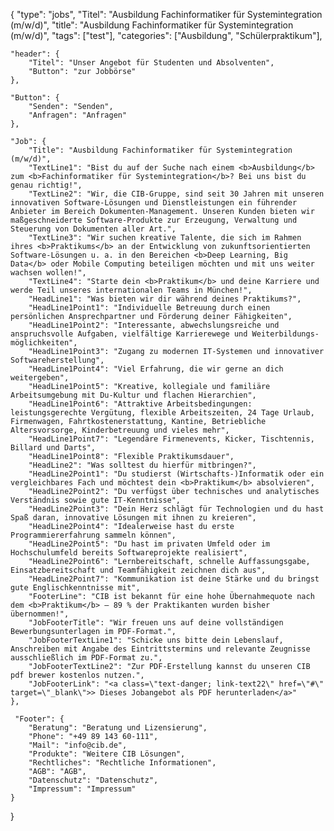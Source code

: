 {
    "type": "jobs",
    "Titel": "Ausbildung Fachinformatiker für Systemintegration (m/w/d)",
    "title": "Ausbildung Fachinformatiker für Systemintegration (m/w/d)",
    "tags": ["test"],
    "categories": ["Ausbildung", "Schülerpraktikum"],

    "header": {
        "Titel": "Unser Angebot für Studenten und Absolventen",
        "Button": "zur Jobbörse"
    },

    "Button": {
        "Senden": "Senden",
        "Anfragen": "Anfragen"
    },

    "Job": {
        "Title": "Ausbildung Fachinformatiker für Systemintegration (m/w/d)",
        "TextLine1": "Bist du auf der Suche nach einem <b>Ausbildung</b> zum <b>Fachinformatiker für Systemintegration</b>? Bei uns bist du genau richtig!",
        "TextLine2": "Wir, die CIB-Gruppe, sind seit 30 Jahren mit unseren innovativen Software-Lösungen und Dienstleistungen ein führender Anbieter im Bereich Dokumenten-Management. Unseren Kunden bieten wir maßgeschneiderte Software-Produkte zur Erzeugung, Verwaltung und Steuerung von Dokumenten aller Art.",
        "TextLine3": "Wir suchen kreative Talente, die sich im Rahmen ihres <b>Praktikums</b> an der Entwicklung von zukunftsorientierten Software-Lösungen u. a. in den Bereichen <b>Deep Learning, Big Data</b> oder Mobile Computing beteiligen möchten und mit uns weiter wachsen wollen!",
        "TextLine4": "Starte dein <b>Praktikum</b> und deine Karriere und werde Teil unseres internationalen Teams in München!",
        "HeadLine1": "Was bieten wir dir während deines Praktikums?",
        "HeadLine1Point1": "Individuelle Betreuung durch einen persönlichen Ansprechpartner und Förderung deiner Fähigkeiten",
        "HeadLine1Point2": "Interessante, abwechslungsreiche und anspruchsvolle Aufgaben, vielfältige Karrierewege und Weiterbildungs-möglichkeiten",
        "HeadLine1Point3": "Zugang zu modernen IT-Systemen und innovativer Softwareherstellung",
        "HeadLine1Point4": "Viel Erfahrung, die wir gerne an dich weitergeben",
        "HeadLine1Point5": "Kreative, kollegiale und familiäre Arbeitsumgebung mit Du-Kultur und flachen Hierarchien",
        "HeadLine1Point6": "Attraktive Arbeitsbedingungen: leistungsgerechte Vergütung, flexible Arbeitszeiten, 24 Tage Urlaub, Firmenwagen, Fahrtkostenerstattung, Kantine, Betriebliche Altersvorsorge, Kinderbetreuung und vieles mehr",
        "HeadLine1Point7": "Legendäre Firmenevents, Kicker, Tischtennis, Billard und Darts",
        "HeadLine1Point8": "Flexible Praktikumsdauer",
        "HeadLine2": "Was solltest du hierfür mitbringen?",
        "HeadLine2Point1": "Du studierst (Wirtschafts-)Informatik oder ein vergleichbares Fach und möchtest dein <b>Praktikum</b> absolvieren",
        "HeadLine2Point2": "Du verfügst über technisches und analytisches Verständnis sowie gute IT-Kenntnisse",
        "HeadLine2Point3": "Dein Herz schlägt für Technologien und du hast Spaß daran, innovative Lösungen mit ihnen zu kreieren",
        "HeadLine2Point4": "Idealerweise hast du erste Programmiererfahrung sammeln können",
        "HeadLine2Point5": "Du hast im privaten Umfeld oder im Hochschulumfeld bereits Softwareprojekte realisiert",
        "HeadLine2Point6": "Lernbereitschaft, schnelle Auffassungsgabe, Einsatzbereitschaft und Teamfähigkeit zeichnen dich aus",
        "HeadLine2Point7": "Kommunikation ist deine Stärke und du bringst gute Englischkenntnisse mit",
        "FooterLine": "CIB ist bekannt für eine hohe Übernahmequote nach dem <b>Praktikum</b> – 89 % der Praktikanten wurden bisher übernommen!",
        "JobFooterTitle": "Wir freuen uns auf deine vollständigen Bewerbungsunterlagen im PDF-Format.",
        "JobFooterTextLine1": "Schicke uns bitte dein Lebenslauf, Anschreiben mit Angabe des Eintrittstermins und relevante Zeugnisse ausschließlich im PDF-Format zu.",
        "JobFooterTextLine2": "Zur PDF-Erstellung kannst du unseren CIB pdf brewer kostenlos nutzen.",
        "JobFooterLink": "<a class=\"text-danger; link-text22\" href=\"#\" target=\"_blank\">> Dieses Jobangebot als PDF herunterladen</a>"
    },
    
     "Footer": {
        "Beratung": "Beratung und Lizensierung",
        "Phone": "+49 89 143 60-111",
        "Mail": "info@cib.de",
        "Produkte": "Weitere CIB Lösungen",
        "Rechtliches": "Rechtliche Informationen",
        "AGB": "AGB",
        "Datenschutz": "Datenschutz",
        "Impressum": "Impressum"  
    }

}
